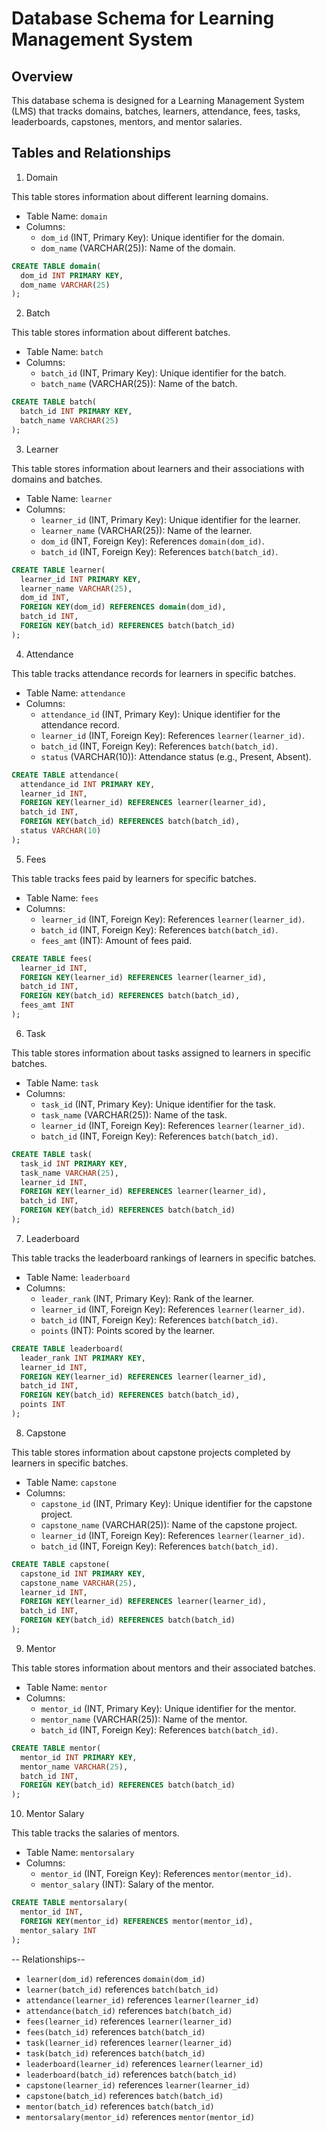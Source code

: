 # Database Schema for Learning Management System

## Overview

This database schema is designed for a Learning Management System (LMS) that tracks domains, batches, learners, attendance, fees, tasks, leaderboards, capstones, mentors, and mentor salaries.

## Tables and Relationships

1. Domain

This table stores information about different learning domains.

- Table Name: `domain`
- Columns:
  - `dom_id` (INT, Primary Key): Unique identifier for the domain.
  - `dom_name` (VARCHAR(25)): Name of the domain.

```sql
CREATE TABLE domain(
  dom_id INT PRIMARY KEY,
  dom_name VARCHAR(25)
);
```

2. Batch

This table stores information about different batches.

- Table Name: `batch`
- Columns:
  - `batch_id` (INT, Primary Key): Unique identifier for the batch.
  - `batch_name` (VARCHAR(25)): Name of the batch.

```sql
CREATE TABLE batch(
  batch_id INT PRIMARY KEY,
  batch_name VARCHAR(25)
);
```

3. Learner

This table stores information about learners and their associations with domains and batches.

- Table Name: `learner`
- Columns:
  - `learner_id` (INT, Primary Key): Unique identifier for the learner.
  - `learner_name` (VARCHAR(25)): Name of the learner.
  - `dom_id` (INT, Foreign Key): References `domain(dom_id)`.
  - `batch_id` (INT, Foreign Key): References `batch(batch_id)`.

```sql
CREATE TABLE learner(
  learner_id INT PRIMARY KEY,
  learner_name VARCHAR(25),
  dom_id INT,
  FOREIGN KEY(dom_id) REFERENCES domain(dom_id),
  batch_id INT,
  FOREIGN KEY(batch_id) REFERENCES batch(batch_id)
);
```

4. Attendance

This table tracks attendance records for learners in specific batches.

- Table Name: `attendance`
- Columns:
  - `attendance_id` (INT, Primary Key): Unique identifier for the attendance record.
  - `learner_id` (INT, Foreign Key): References `learner(learner_id)`.
  - `batch_id` (INT, Foreign Key): References `batch(batch_id)`.
  - `status` (VARCHAR(10)): Attendance status (e.g., Present, Absent).

```sql
CREATE TABLE attendance(
  attendance_id INT PRIMARY KEY,
  learner_id INT,
  FOREIGN KEY(learner_id) REFERENCES learner(learner_id),
  batch_id INT,
  FOREIGN KEY(batch_id) REFERENCES batch(batch_id),
  status VARCHAR(10)
);
```

5. Fees

This table tracks fees paid by learners for specific batches.

- Table Name: `fees`
- Columns:
  - `learner_id` (INT, Foreign Key): References `learner(learner_id)`.
  - `batch_id` (INT, Foreign Key): References `batch(batch_id)`.
  - `fees_amt` (INT): Amount of fees paid.

```sql
CREATE TABLE fees(
  learner_id INT,
  FOREIGN KEY(learner_id) REFERENCES learner(learner_id),
  batch_id INT,
  FOREIGN KEY(batch_id) REFERENCES batch(batch_id),
  fees_amt INT
);
```

6. Task

This table stores information about tasks assigned to learners in specific batches.

- Table Name: `task`
- Columns:
  - `task_id` (INT, Primary Key): Unique identifier for the task.
  - `task_name` (VARCHAR(25)): Name of the task.
  - `learner_id` (INT, Foreign Key): References `learner(learner_id)`.
  - `batch_id` (INT, Foreign Key): References `batch(batch_id)`.

```sql
CREATE TABLE task(
  task_id INT PRIMARY KEY,
  task_name VARCHAR(25),
  learner_id INT,
  FOREIGN KEY(learner_id) REFERENCES learner(learner_id),
  batch_id INT,
  FOREIGN KEY(batch_id) REFERENCES batch(batch_id)
);
```

7. Leaderboard

This table tracks the leaderboard rankings of learners in specific batches.

- Table Name: `leaderboard`
- Columns:
  - `leader_rank` (INT, Primary Key): Rank of the learner.
  - `learner_id` (INT, Foreign Key): References `learner(learner_id)`.
  - `batch_id` (INT, Foreign Key): References `batch(batch_id)`.
  - `points` (INT): Points scored by the learner.

```sql
CREATE TABLE leaderboard(
  leader_rank INT PRIMARY KEY,
  learner_id INT,
  FOREIGN KEY(learner_id) REFERENCES learner(learner_id),
  batch_id INT,
  FOREIGN KEY(batch_id) REFERENCES batch(batch_id),
  points INT
);
```

8. Capstone

This table stores information about capstone projects completed by learners in specific batches.

- Table Name: `capstone`
- Columns:
  - `capstone_id` (INT, Primary Key): Unique identifier for the capstone project.
  - `capstone_name` (VARCHAR(25)): Name of the capstone project.
  - `learner_id` (INT, Foreign Key): References `learner(learner_id)`.
  - `batch_id` (INT, Foreign Key): References `batch(batch_id)`.

```sql
CREATE TABLE capstone(
  capstone_id INT PRIMARY KEY,
  capstone_name VARCHAR(25),
  learner_id INT,
  FOREIGN KEY(learner_id) REFERENCES learner(learner_id),
  batch_id INT,
  FOREIGN KEY(batch_id) REFERENCES batch(batch_id)
);
```

9. Mentor

This table stores information about mentors and their associated batches.

- Table Name: `mentor`
- Columns:
  - `mentor_id` (INT, Primary Key): Unique identifier for the mentor.
  - `mentor_name` (VARCHAR(25)): Name of the mentor.
  - `batch_id` (INT, Foreign Key): References `batch(batch_id)`.

```sql
CREATE TABLE mentor(
  mentor_id INT PRIMARY KEY,
  mentor_name VARCHAR(25),
  batch_id INT,
  FOREIGN KEY(batch_id) REFERENCES batch(batch_id)
);
```

10. Mentor Salary

This table tracks the salaries of mentors.

- Table Name: `mentorsalary`
- Columns:
  - `mentor_id` (INT, Foreign Key): References `mentor(mentor_id)`.
  - `mentor_salary` (INT): Salary of the mentor.

```sql
CREATE TABLE mentorsalary(
  mentor_id INT,
  FOREIGN KEY(mentor_id) REFERENCES mentor(mentor_id),
  mentor_salary INT
);
```

-- Relationships--

- `learner(dom_id)` references `domain(dom_id)`
- `learner(batch_id)` references `batch(batch_id)`
- `attendance(learner_id)` references `learner(learner_id)`
- `attendance(batch_id)` references `batch(batch_id)`
- `fees(learner_id)` references `learner(learner_id)`
- `fees(batch_id)` references `batch(batch_id)`
- `task(learner_id)` references `learner(learner_id)`
- `task(batch_id)` references `batch(batch_id)`
- `leaderboard(learner_id)` references `learner(learner_id)`
- `leaderboard(batch_id)` references `batch(batch_id)`
- `capstone(learner_id)` references `learner(learner_id)`
- `capstone(batch_id)` references `batch(batch_id)`
- `mentor(batch_id)` references `batch(batch_id)`
- `mentorsalary(mentor_id)` references `mentor(mentor_id)`
